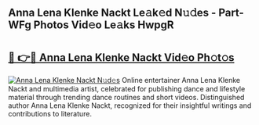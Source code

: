 ## Anna Lena Klenke Nackt Le𝚊k𝚎d N𝚞𝚍es - Part-WFg Photos Vid𝚎o Le𝚊ks HwpgR

# <h2><a href="http://fb5jun9.evod.top/?m=Anna+Lena+Klenke+Nackt">🔗 👉🔴 Anna Lena Klenke Nackt Vid𝚎o Ph𝚘t𝚘s</a></h2>

[![Anna Lena Klenke Nackt N𝚞d𝚎s](https://i.imgur.com/8V9OHl7.gif)](http://fb5jun9.evod.top/?m=Anna+Lena+Klenke+Nackt)
Online entertainer Anna Lena Klenke Nackt and multimedia artist, celebrated for publishing dance and lifestyle material through trending dance routines and short videos. Distinguished author Anna Lena Klenke Nackt, recognized for their insightful writings and contributions to literature. 
